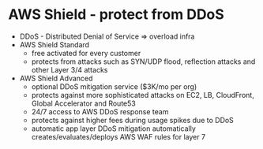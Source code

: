 # AWS Shield - protect from DDoS

* DDoS - Distributed Denial of Service => overload infra
* AWS Shield Standard
  * free activated for every customer
  * protects from attacks such as SYN/UDP flood, reflection attacks and other Layer 3/4 attacks
* AWS Shield Advanced
  * optional DDoS mitigation service ($3K/mo per org)
  * protects against more sophisticated attacks on EC2, LB, CloudFront, Global Accelerator and Route53
  * 24/7 access to AWS DDoS response team
  * protects against higher fees during usage spikes due to DDoS
  * automatic app layer DDoS mitigation automatically creates/evaluates/deploys AWS WAF rules for layer 7
